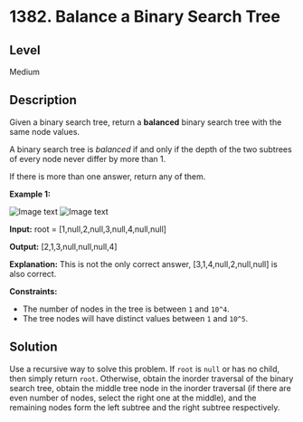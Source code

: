 # 1382. Balance a Binary Search Tree
## Level
Medium

## Description
Given a binary search tree, return a **balanced** binary search tree with the same node values.

A binary search tree is *balanced* if and only if the depth of the two subtrees of every node never differ by more than 1.

If there is more than one answer, return any of them.

**Example 1:**

![Image text](https://assets.leetcode.com/uploads/2019/08/22/1515_ex1.png) ![Image text](https://assets.leetcode.com/uploads/2019/08/22/1515_ex1_out.png)

**Input:** root = [1,null,2,null,3,null,4,null,null]

**Output:** [2,1,3,null,null,null,4]

**Explanation:** This is not the only correct answer, [3,1,4,null,2,null,null] is also correct.

**Constraints:**

* The number of nodes in the tree is between `1` and `10^4`.
* The tree nodes will have distinct values between `1` and `10^5`.

## Solution
Use a recursive way to solve this problem. If `root` is `null` or has no child, then simply return `root`. Otherwise, obtain the inorder traversal of the binary search tree, obtain the middle tree node in the inorder traversal (if there are even number of nodes, select the right one at the middle), and the remaining nodes form the left subtree and the right subtree respectively.
